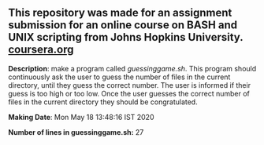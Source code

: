 ## This repository was made for an assignment submission for an online course on BASH and UNIX scripting from Johns Hopkins University. [coursera.org](https://www.coursera.org/)

**Description**: make a program called *guessinggame.sh*. This program should continuously ask the user to guess the number of files in the current directory, until they guess the correct number. The user is informed if their guess is too high or too low. Once the user guesses the correct number of files in the current directory they should be congratulated.

**Making Date**: Mon May 18 13:48:16 IST 2020

**Number of lines in guessinggame.sh:** 27
